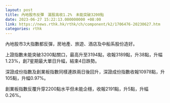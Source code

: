 ```yaml
---
layout: post
title: 內地股市反彈　滬股高收1.2%　未能突破3200點
date: 2023-06-27 15:22:13.000000000 +08:00
link: https://news.rthk.hk/rthk/ch/component/k2/1706476-20230627.htm
categories: rthk
---
```


內地股市3大指數都反彈，房地產、旅遊、酒店及中船系股份造好。

上證指數未能突破3200點關口，最高升至3194點，收報3189點，升38點，升幅1.23%，創7星期最大單日升幅，結束4日跌勢。

深證成份指數及創業板指數同樣連跌兩日後回升，深證成份指數收報10978點，升105點，升幅0.97%。

創業板指數反覆升穿2200點水平但未能企穩，收報2191點，升5點，升幅0.26%。
